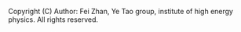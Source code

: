 Copyright (C) Author: Fei Zhan, Ye Tao group, institute of high energy physics. All rights reserved.

